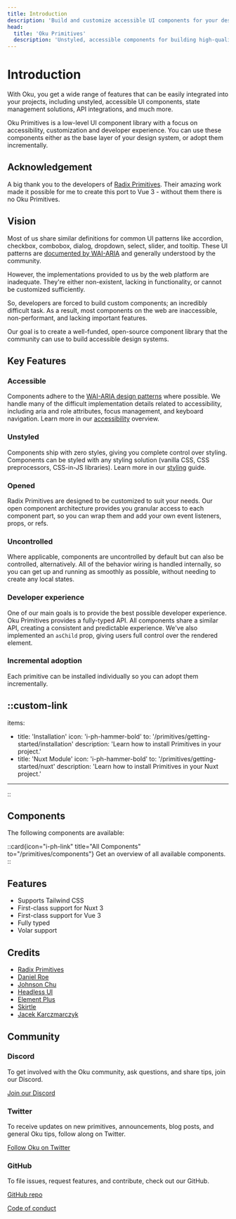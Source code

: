 ```yaml
---
title: Introduction
description: 'Build and customize accessible UI components for your design system.'
head:
  title: 'Oku Primitives'
  description: 'Unstyled, accessible components for building high‑quality design systems and web apps in React.Unstyled, accessible components for building high‑quality design systems and web apps in Vue.'
---
```


# Introduction

With Oku, you get a wide range of features that can be easily integrated into your projects, including unstyled, accessible UI components, state management solutions, API integrations, and much more.

Oku Primitives is a low-level UI component library with a focus on accessibility, customization and developer experience. You can use these components either as the base layer of your design system, or adopt them incrementally.

## Acknowledgement

A big thank you to the developers of [Radix Primitives](https://www.radix-ui.com/). Their amazing work made it possible for me to create this port to Vue 3 - without them there is no Oku Primitives.

## Vision

Most of us share similar definitions for common UI patterns like accordion, checkbox,
combobox, dialog, dropdown, select, slider, and tooltip. These UI patterns are [documented by WAI-ARIA](https://www.w3.org/TR/wai-aria-practices/#aria_ex) and generally understood by the community.

However, the implementations provided to us by the web platform are inadequate. They're
either non-existent, lacking in functionality, or cannot be customized sufficiently.

So, developers are forced to build custom components; an incredibly difficult task. As a
result, most components on the web are inaccessible, non-performant, and lacking important
features.

Our goal is to create a well-funded, open-source component library that the community can
use to build accessible design systems.

## Key Features

### Accessible

Components adhere to the [WAI-ARIA design patterns](https://www.w3.org/TR/wai-aria-practices-1.2) where possible. We handle many of the difficult implementation details related to accessibility, including aria and role attributes, focus management, and keyboard navigation. Learn more in our [accessibility](/docs/primitives/overview/accessibility) overview.

### Unstyled

Components ship with zero styles, giving you complete control over styling. Components can be styled with any styling solution (vanilla CSS, CSS preprocessors, CSS-in-JS libraries). Learn more in our [styling](./styling) guide.

### Opened

Radix Primitives are designed to be customized to suit your needs. Our open component architecture provides you granular access to each component part, so you can wrap them and add your own event listeners, props, or refs.

### Uncontrolled

Where applicable, components are uncontrolled by default but can also be controlled, alternatively. All of the behavior wiring is handled internally, so you can get up and running as smoothly as possible, without needing to create any local states.

### Developer experience

One of our main goals is to provide the best possible developer experience. Oku Primitives provides a fully-typed API. All components share a similar API, creating a consistent and predictable experience. We've also implemented an `asChild` prop, giving users full control over the rendered element.

### Incremental adoption

Each primitive can be installed individually so you can adopt them incrementally.

::custom-link
---
items:
  - title: 'Installation'
    icon: 'i-ph-hammer-bold'
    to: '/primitives/getting-started/installation'
    description: 'Learn how to install Primitives in your project.'
  - title: 'Nuxt Module'
    icon: 'i-ph-hammer-bold'
    to: '/primitives/getting-started/nuxt'
    description: 'Learn how to install Primitives in your Nuxt project.'

---
::

## Components

The following components are available:

::card{icon="i-ph-link" title="All Components" to="/primitives/components"}
  Get an overview of all available components.
::

## Features

- Supports Tailwind CSS
- First-class support for Nuxt 3
- First-class support for Vue 3
- Fully typed
- Volar support

## Credits

- [Radix Primitives](https://radix-ui.com/)
- [Daniel Roe](https://github.com/danielroe)
- [Johnson Chu](https://github.com/johnsoncodehk)
- [Headless UI](https://headlessui.com/)
- [Element Plus](https://github.com/element-plus/element-plus)
- [Skirtle](https://github.com/skirtles-code)
- [Jacek Karczmarczyk](https://github.com/jacekkarczmarczyk)

## Community

### Discord

To get involved with the Oku community, ask questions, and share tips, join our Discord.

[Join our Discord](https://chat.productdevbook.com)

### Twitter

To receive updates on new primitives, announcements, blog posts, and general Oku tips, follow along on Twitter.

[Follow Oku on Twitter](https://twitter.com/oku_ui)

### GitHub

To file issues, request features, and contribute, check out our GitHub.

[GitHub repo](https://github.com/oku-ui/primitives)

[Code of conduct](https://github.com/oku-ui/primitives/blob/main/CODE_OF_CONDUCT.md)
